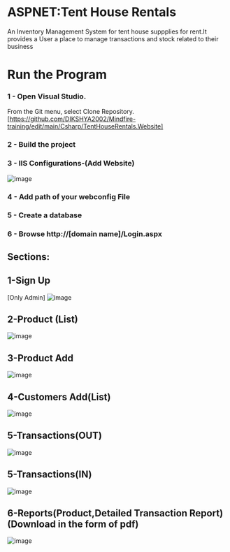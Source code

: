 # ASPNET:Tent House Rentals

An Inventory Management System for tent house suppplies for rent.It provides a User a place to manage transactions and stock related to their business
# Run the Program
###  1 - Open Visual Studio.
From the Git menu, select Clone Repository. [https://github.com/DIKSHYA2002/Mindfire-training/edit/main/Csharp/TentHouseRentals.Website]
###  2 - Build the project
###  3 - IIS Configurations-(Add Website)
![image](https://github.com/DIKSHYA2002/Mindfire-training/assets/78462004/9593505d-9abf-457e-9924-745d3b93f13f)
###  4 - Add path of your webconfig File
###  5 - Create a database
###  6 - Browse  http://[domain name]/Login.aspx
##  Sections:
## 1-Sign Up
[Only Admin]
![image](https://github.com/DIKSHYA2002/Mindfire-training/assets/78462004/508ddc14-4526-421c-8135-247f2ab09970)
## 2-Product (List)
![image](https://github.com/DIKSHYA2002/Mindfire-training/assets/78462004/a1bfb1dc-b721-4e6f-a4c5-797f8c9aaf92)
## 3-Product Add
![image](https://github.com/DIKSHYA2002/Mindfire-training/assets/78462004/291ca266-9568-40fe-b6c0-532f9fc243b1)
## 4-Customers Add(List)

![image](https://github.com/DIKSHYA2002/Mindfire-training/assets/78462004/5fef6f32-a1ca-4af3-a5c7-5a1da3475411)

## 5-Transactions(OUT)
![image](https://github.com/DIKSHYA2002/Mindfire-training/assets/78462004/12f0955b-656e-4d7e-9bf3-b9dcd42bdf5c)

## 5-Transactions(IN)
![image](https://github.com/DIKSHYA2002/Mindfire-training/assets/78462004/8ee5983a-becd-4542-bc12-b1a882966169)

## 6-Reports(Product,Detailed Transaction Report)(Download in the form of pdf)
![image](https://github.com/DIKSHYA2002/Mindfire-training/assets/78462004/f34a0118-cd91-41a9-af78-0d1ff5766d30)






